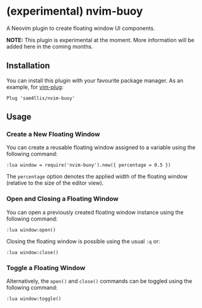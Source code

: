 # (experimental) nvim-buoy

A Neovim plugin to create floating window UI components.

**NOTE:** This plugin is experimental at the moment. More information will be
added here in the coming months.

## Installation

You can install this plugin with your favourite package manager. As an example,
for [vim-plug](https://github.com/junegunn/vim-plug):

```
Plug 'sam4llis/nvim-buoy'
```

## Usage

### Create a New Floating Window

You can create a reusable floating window assigned to a variable using the
following command:

```
:lua window = require('nvim-buoy').new({ percentage = 0.5 })
```

The `percentage` option denotes the applied width of the floating window
(relative to the size of the editor view).

### Open and Closing a Floating Window

You can open a previously created floating window instance using the following
command:

<!-- TODO: add a gif here. -->
```
:lua window:open()
```

Closing the floating window is possible using the usual `:q` or:

<!-- TODO: add a gif here. -->
```
:lua window:close()
```

### Toggle a Floating Window

Alternatively, the `open()` and `close()` commands can be toggled using the
following command:

```
:lua window:toggle()
```
